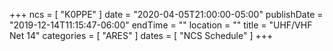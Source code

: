 +++
ncs = [ "K0PPE" ]
date = "2020-04-05T21:00:00-05:00"
publishDate = "2019-12-14T11:15:47-06:00"
endTime = ""
location = ""
title = "UHF/VHF Net 14"
categories = [ "ARES" ]
dates = [ "NCS Schedule" ]
+++
